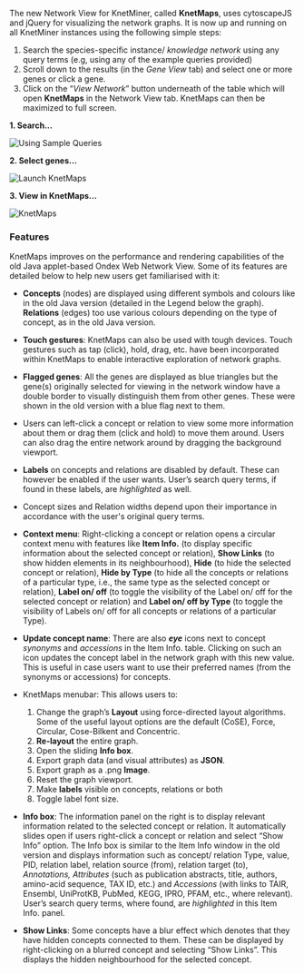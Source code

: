 The new Network View for KnetMiner, called **KnetMaps**, uses cytoscapeJS and jQuery for visualizing the network graphs. It is now up and running on all KnetMiner instances using the following simple steps:

1. Search the species-specific instance/ _knowledge network_ using any query terms (e.g, using any of the example queries provided)
2. Scroll down to the results (in the _Gene View_ tab) and select one or more genes or click a gene.
3. Click on the “_View Network_” button underneath of the table which will open **KnetMaps** in the Network View tab. KnetMaps can then be maximized to full screen.

**1. Search...**

![Using Sample Queries](https://ondex.rothamsted.ac.uk/QTLNetMiner/New_Network_1.png)

**2. Select genes...**

![Launch KnetMaps](https://ondex.rothamsted.ac.uk/QTLNetMiner/launch_KNETviewer_example.png)

**3. View in KnetMaps...**

![KnetMaps](https://ondex.rothamsted.ac.uk/QTLNetMiner/KnetMaps_demo.png)

### Features
KnetMaps improves on the performance and rendering capabilities of the old Java applet-based Ondex Web Network View. Some of its features are detailed below to help new users get familiarised with it:

* **Concepts** (nodes) are displayed using different symbols and colours like in the old Java version (detailed in the Legend below the graph). **Relations** (edges) too use various colours depending on the type of concept, as in the old Java version.

* **Touch gestures**: KnetMaps can also be used with tough devices. Touch gestures such as tap (click), hold, drag, etc. have been incorporated within KnetMaps to enable interactive exploration of network graphs.

* **Flagged genes**: All the genes are displayed as blue triangles but the gene(s) originally selected for viewing in the network window have a double border to visually distinguish them from other genes. These were shown in the old version with a blue flag next to them. 

* Users can left-click a concept or relation to view some more information about them or drag them (click and hold) to move them around. Users can also drag the entire network around by dragging the background viewport.

* **Labels** on concepts and relations are disabled by default. These can however be enabled if the user wants. User’s search query terms, if found in these labels, are _highlighted_ as well.

* Concept sizes and Relation widths depend upon their importance in accordance with the user's original query terms.

* **Context menu**: Right-clicking a concept or relation opens a circular context menu with features like **Item Info.** (to display specific information about the selected concept or relation), **Show Links** (to show hidden elements in its neighbourhood), **Hide** (to hide the selected concept or relation), **Hide by Type** (to hide all the concepts or relations of a particular type, i.e., the same type as the selected concept or relation), **Label on/ off** (to toggle the visibility of the Label on/ off for the selected concept or relation) and **Label on/ off by Type** (to toggle the visibility of Labels on/ off for all concepts or relations of a particular Type). 

* **Update concept name**: There are also <b><i>eye</i></b> icons next to concept <i>synonyms</i> and <i>accessions</i> in the Item Info. table. Clicking on such an icon updates the concept label in the network graph with this new value. This is useful in case users want to use their preferred names (from the synonyms or accessions) for concepts.

* KnetMaps menubar: This allows users to: 
    1. Change the graph’s **Layout** using force-directed layout algorithms. Some of the useful layout options are the default (CoSE), Force, Circular, Cose-Bilkent and Concentric.
    1. **Re-layout** the entire graph.
    1. Open the sliding **Info box**.
    1. Export graph data (and visual attributes) as **JSON**.
    1. Export graph as a .png **Image**.
    1. Reset the graph viewport.
    1. Make **labels** visible on concepts, relations or both
    1. Toggle label font size.

* **Info box**: The information panel on the right is to display relevant information related to the selected concept or relation. It automatically slides open if users right-click a concept or relation and select “Show Info” option. The Info box is similar to the Item Info window in the old version and displays information such as concept/ relation Type, value, PID, relation label, relation source (from), relation target (to), _Annotations, Attributes_ (such as publication abstracts, title, authors, amino-acid sequence, TAX ID, etc.) and _Accessions_ (with links to TAIR, Ensembl, UniProtKB, PubMed, KEGG, IPRO, PFAM, etc., where relevant). User’s search query terms, where found, are _highlighted_ in this Item Info. panel.

* **Show Links**: Some concepts have a blur effect which denotes that they have hidden concepts connected to them. These can be displayed by right-clicking on a blurred concept and selecting “Show Links”. This displays the hidden neighbourhood for the selected concept.
